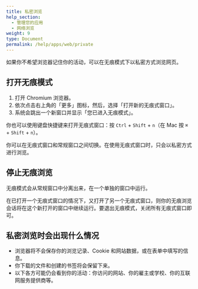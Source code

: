 ```yaml
---
title: 私密浏览
help_section:
  - 管理您的应用
  - 网络浏览
weight: 9
type: Document
permalink: /help/apps/web/private
---
```


如果你不希望浏览器记住你的活动，可以在无痕模式下以私密方式浏览网页。

## 打开无痕模式

1. 打开 Chromium 浏览器。
2. 依次点击右上角的「更多」图标，然后，选择「打开新的无痕式窗口」。
3. 系统会跳出一个新窗口并显示「您已进入无痕模式」。

你也可以使用键盘快捷键来打开无痕式窗口：按 `Ctrl` + `Shift` + `n`（在 Mac 按 `⌘` + `Shift` + `n`）。

你可以在无痕式窗口和常规窗口之间切换。在使用无痕式窗口时，只会以私密方式进行浏览。

## 停止无痕浏览

无痕模式会从常规窗口中分离出来，在一个单独的窗口中运行。

在已打开一个无痕式窗口的情况下，又打开了另一个无痕式窗口，则你的无痕浏览会话将在这个新打开的窗口中继续运行。要退出无痕模式，关闭所有无痕式窗口即可。

## 私密浏览时会出现什么情况

- 浏览器将不会保存你的浏览记录、Cookie 和网站数据，或在表单中填写的信息。
- 你下载的文件和创建的书签将会保留下来。
- 以下各方可能仍会看到你的活动：你访问的网站、你的雇主或学校、你的互联网服务提供商等。





